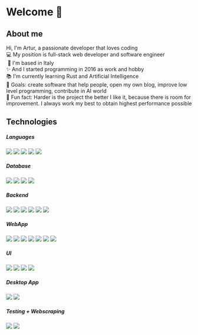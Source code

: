 # Welcome 👋

## About me

Hi, I'm Artur, a passionate developer that loves coding <br /> 
💻 My position is full-stack web developer and software engineer <br />
&nbsp;📍 I'm based in Italy <br />
✨ And I started programming in 2016 as work and hobby <br />
📚 I'm currently learning Rust and Artificial Intelligence<br />
🎯 Goals: create software that help people, open my own blog, improve low level programming, contribute in AI world <br />
🎲 Fun fact: Harder is the project the better I like it, because there is room for improvement. I always work my best to obtain highest performance possible

###

## Technologies

##### Languages

![](https://img.shields.io/badge/nodejs-339933?logo=node.js&logoColor=fff&style=for-the-badge)    ![](https://img.shields.io/badge/typescript-3178C6?logo=typescript&logoColor=fff&style=for-the-badge)   ![](https://img.shields.io/badge/python-3776AB?logo=python&logoColor=fff&style=for-the-badge)   ![](https://img.shields.io/badge/rust-d73824?logo=rust&logoColor=fff&style=for-the-badge)   ![](https://img.shields.io/badge/c_sharp-239128?logo=csharp&logoColor=fff&style=for-the-badge)

##### Database

![](https://img.shields.io/badge/mysql-4479A1?logo=mysql&logoColor=fff&style=for-the-badge)  ![](https://img.shields.io/badge/postgres-4169E1?logo=postgresql&logoColor=fff&style=for-the-badge)   ![](https://img.shields.io/badge/mongodb-47A248?logo=mongodb&logoColor=fff&style=for-the-badge)   ![](https://img.shields.io/badge/redis-DC382D?logo=redis&logoColor=fff&style=for-the-badge)

##### Backend

![](https://img.shields.io/badge/express-000000?logo=express&logoColor=fff&style=for-the-badge)   ![](https://img.shields.io/badge/apollo-311C87?logo=apollographql&logoColor=fff&style=for-the-badge)    ![](https://img.shields.io/badge/trpc-2596BE?logo=trpc&logoColor=fff&style=for-the-badge)   ![](https://img.shields.io/badge/knex-dd6225?style=for-the-badge)   ![](https://img.shields.io/badge/kysely-0057b7?style=for-the-badge)   ![](https://img.shields.io/badge/mikroorm-0c493e?style=for-the-badge)

##### WebApp

![](https://img.shields.io/badge/react-61DAFB?logo=react&logoColor=fff&style=for-the-badge)   ![](https://img.shields.io/badge/nextjs-000000?logo=next.js&logoColor=fff&style=for-the-badge)    ![](https://img.shields.io/badge/sveltekit-FF3E00?logo=svelte&logoColor=fff&style=for-the-badge)    ![](https://img.shields.io/badge/astro-FF5D01?logo=astro&logoColor=fff&style=for-the-badge)   ![](https://img.shields.io/badge/flask-000000?logo=flask&logoColor=fff&style=for-the-badge) ![](https://img.shields.io/badge/astro-FF5D01?logo=astro&logoColor=fff&style=for-the-badge) ![](https://img.shields.io/badge/qwik-AC7EF4?logo=qwik&logoColor=fff&style=for-the-badge)

##### UI
![](https://img.shields.io/badge/materialui-007FFF?logo=mui&logoColor=fff&style=for-the-badge)    ![](https://img.shields.io/badge/chakraui-319795?logo=chakraui&logoColor=fff&style=for-the-badge)   ![](https://img.shields.io/badge/mantineui-339af0?logo=matomo&logoColor=fff&style=for-the-badge)    ![](https://img.shields.io/badge/tailwindcss-06B6D4?logo=tailwindcss&logoColor=fff&style=for-the-badge)

##### Desktop App

![](https://img.shields.io/badge/electron-47848F?logo=electron&logoColor=fff&style=for-the-badge)   ![](https://img.shields.io/badge/tauri-FFC131?logo=tauri&logoColor=fff&style=for-the-badge)


##### Testing + Webscraping

![](https://img.shields.io/badge/selenium-43B02A?logo=selenium&logoColor=fff&style=for-the-badge)   ![](https://img.shields.io/badge/puppeteer-40B5A4?logo=puppeteer&logoColor=fff&style=for-the-badge)


